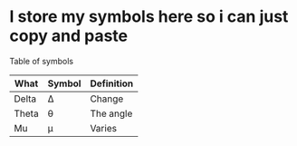 # I store my symbols here so i can just copy and paste
Table of symbols

What | Symbol|Definition
-----|-----|----
Delta | Δ | Change
Theta | θ | The angle
Mu | μ | Varies
